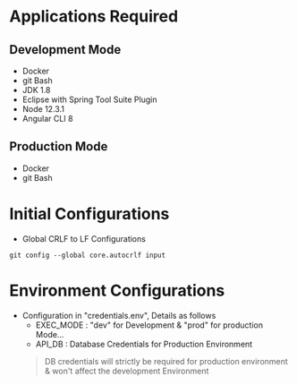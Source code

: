# Applications Required

## Development Mode
* Docker
* git Bash
* JDK 1.8
* Eclipse with Spring Tool Suite Plugin
* Node 12.3.1
* Angular CLI 8

## Production Mode
* Docker
* git Bash

# Initial Configurations
* Global CRLF to LF Configurations
```
git config --global core.autocrlf input
```
# Environment Configurations
* Configuration in "credentials.env", Details as follows
    - EXEC_MODE : "dev" for Development & "prod" for production Mode...
    - API_DB : Database Credentials for Production Environment
    > DB credentials will strictly be required for production environment & won't affect the development Environment